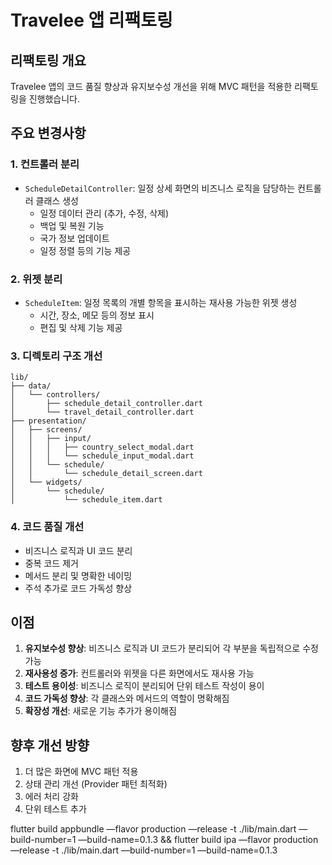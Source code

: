 # Travelee 앱 리팩토링

## 리팩토링 개요

Travelee 앱의 코드 품질 향상과 유지보수성 개선을 위해 MVC 패턴을 적용한 리팩토링을 진행했습니다.

## 주요 변경사항

### 1. 컨트롤러 분리

- `ScheduleDetailController`: 일정 상세 화면의 비즈니스 로직을 담당하는 컨트롤러 클래스 생성
  - 일정 데이터 관리 (추가, 수정, 삭제)
  - 백업 및 복원 기능
  - 국가 정보 업데이트
  - 일정 정렬 등의 기능 제공

### 2. 위젯 분리

- `ScheduleItem`: 일정 목록의 개별 항목을 표시하는 재사용 가능한 위젯 생성
  - 시간, 장소, 메모 등의 정보 표시
  - 편집 및 삭제 기능 제공

### 3. 디렉토리 구조 개선

```
lib/
├── data/
│   └── controllers/
│       ├── schedule_detail_controller.dart
│       └── travel_detail_controller.dart
├── presentation/
│   ├── screens/
│   │   ├── input/
│   │   │   ├── country_select_modal.dart
│   │   │   └── schedule_input_modal.dart
│   │   └── schedule/
│   │       └── schedule_detail_screen.dart
│   └── widgets/
│       └── schedule/
│           └── schedule_item.dart
```

### 4. 코드 품질 개선

- 비즈니스 로직과 UI 코드 분리
- 중복 코드 제거
- 메서드 분리 및 명확한 네이밍
- 주석 추가로 코드 가독성 향상

## 이점

1. **유지보수성 향상**: 비즈니스 로직과 UI 코드가 분리되어 각 부분을 독립적으로 수정 가능
2. **재사용성 증가**: 컨트롤러와 위젯을 다른 화면에서도 재사용 가능
3. **테스트 용이성**: 비즈니스 로직이 분리되어 단위 테스트 작성이 용이
4. **코드 가독성 향상**: 각 클래스와 메서드의 역할이 명확해짐
5. **확장성 개선**: 새로운 기능 추가가 용이해짐

## 향후 개선 방향

1. 더 많은 화면에 MVC 패턴 적용
2. 상태 관리 개선 (Provider 패턴 최적화)
3. 에러 처리 강화
4. 단위 테스트 추가


flutter build appbundle —flavor production —release -t ./lib/main.dart —build-number=1 —build-name=0.1.3 && flutter build ipa —flavor production —release -t ./lib/main.dart  —build-number=1 —build-name=0.1.3